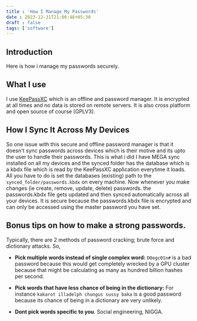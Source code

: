 ```yaml
---
title : 'How I Manage My Passwords'
date : 2023-12-31T21:06:46+05:30
draft : false 
tags: ['software']
---
```


## Introduction
Here is how i manage my passwords securely.


## What I use
I use [KeePassXC](https://keepassxc.org/) which is an offline and  password manager. It is encrypted at all times and no data is stored
on remote servers. It is also cross platform and open source of course (GPLV3).


## How I Sync It Across My Devices
So one issue with this secure and offline password manager is that it doesn't sync passwords 
across devices which is their motive and its upto the user to handle their passwords. 
This is what i did
I have MEGA sync installed on all my devices and the synced folder has the database which is a kbdx file which is read by the
KeePassXC application everytime it loads. All you have to do is set the databases (existing) 
path to the ```synced_folder/passwords.kbdx``` on every machine. Now whenever you make changes (ie create, 
remove, update, delete) passwords. the passwords.kbdx file gets updated and then synced 
automatically across all your devices. It is secure because the passwords.kbdx file 
is encrypted and can only be accessed using the master password you have set.


## Bonus tips on how to make a strong passwords.
Typically, there are 2 methods of password cracking; brute force and dictionary attacks. So,

- **Pick multiple words instead of single complex word:**  ```D0egc01n#``` is a bad password
because this would get completely 
wrecked by a GPU cluster because that might be calculating as many as hundred billion hashes per
second.

- **Pick words that have less chance of being in the dictionary:** For instance ```kakarot illadelph chungus sussy baka``` is a
good password because its chance of being in a dictionary are very unlikely.

- **Dont pick words specific to you**. Social engineering, NIGGA.
